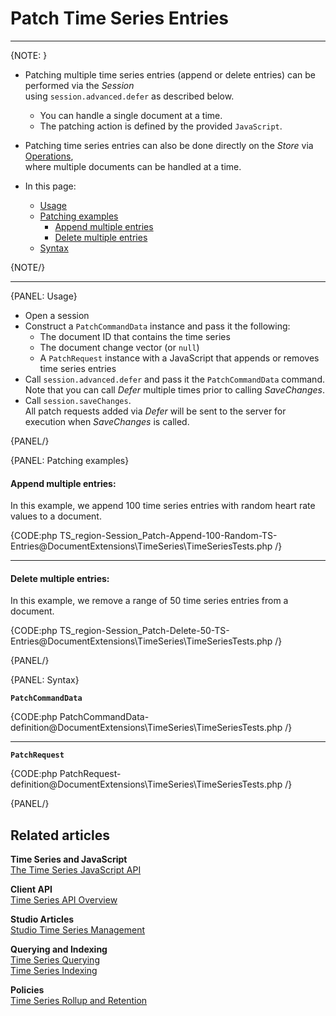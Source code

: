 ﻿# Patch Time Series Entries

---

{NOTE: }

* Patching multiple time series entries (append or delete entries) can be performed via the _Session_  
  using `session.advanced.defer` as described below.
  * You can handle a single document at a time.
  * The patching action is defined by the provided `JavaScript`.
  
* Patching time series entries can also be done directly on the _Store_ via [Operations](../../../../client-api/operations/what-are-operations),  
  where multiple documents can be handled at a time.  

* In this page:
   * [Usage](../../../../document-extensions/timeseries/client-api/session/patch#usage)  
   * [Patching examples](../../../../document-extensions/timeseries/client-api/session/patch#patching-examples)
     * [Append multiple entries](../../../../document-extensions/timeseries/client-api/session/patch#append-multiple-entries) 
     * [Delete multiple entries](../../../../document-extensions/timeseries/client-api/session/patch#delete-multiple-entries) 
   * [Syntax](../../../../document-extensions/timeseries/client-api/session/patch#syntax)

{NOTE/}

---

{PANEL: Usage}

* Open a session
* Construct a `PatchCommandData` instance and pass it the following:
    * The document ID that contains the time series
    * The document change vector (or `null`)
    * A `PatchRequest` instance with a JavaScript that appends or removes time series entries
* Call `session.advanced.defer` and pass it the `PatchCommandData` command.  
  Note that you can call _Defer_ multiple times prior to calling _SaveChanges_.
* Call `session.saveChanges`.  
  All patch requests added via _Defer_ will be sent to the server for execution when _SaveChanges_ is called.

{PANEL/}

{PANEL: Patching examples}

#### Append multiple entries:

In this example, we append 100 time series entries with random heart rate values to a document.  

{CODE:php TS_region-Session_Patch-Append-100-Random-TS-Entries@DocumentExtensions\TimeSeries\TimeSeriesTests.php /}

---

#### Delete multiple entries:

In this example, we remove a range of 50 time series entries from a document.  

{CODE:php TS_region-Session_Patch-Delete-50-TS-Entries@DocumentExtensions\TimeSeries\TimeSeriesTests.php /}

{PANEL/}

{PANEL: Syntax}

**`PatchCommandData`**

{CODE:php PatchCommandData-definition@DocumentExtensions\TimeSeries\TimeSeriesTests.php /}

---

**`PatchRequest`**

{CODE:php PatchRequest-definition@DocumentExtensions\TimeSeries\TimeSeriesTests.php /}

{PANEL/}

## Related articles

**Time Series and JavaScript**  
[The Time Series JavaScript API](../../../../document-extensions/timeseries/client-api/javascript-support)  

**Client API**  
[Time Series API Overview](../../../../document-extensions/timeseries/client-api/overview)

**Studio Articles**  
[Studio Time Series Management](../../../../studio/database/document-extensions/time-series)  

**Querying and Indexing**  
[Time Series Querying](../../../../document-extensions/timeseries/querying/overview-and-syntax)  
[Time Series Indexing](../../../../document-extensions/timeseries/indexing)  

**Policies**  
[Time Series Rollup and Retention](../../../../document-extensions/timeseries/rollup-and-retention)  
